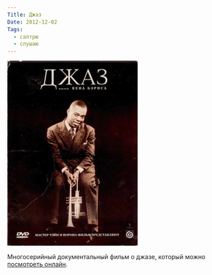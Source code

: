 ```yaml
---
Title: Джаз
Date: 2012-12-02
Tags:
  - саптрю
  - слушаю
---
```


![jazz.jpeg](images/jazz.jpeg)

Многосерийный документальный фильм о джазе, который можно [посмотреть онлайн](http://docu.im/movie/play/141).